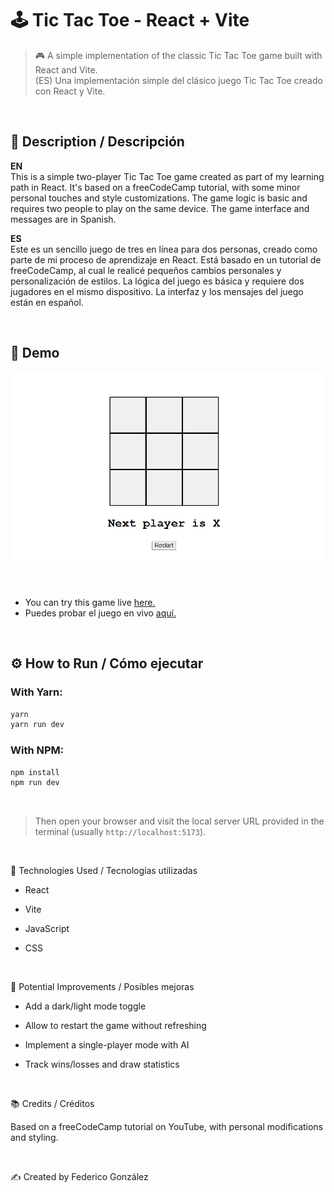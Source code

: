 # 🕹️ Tic Tac Toe - React + Vite  

> 🎮 A simple implementation of the classic Tic Tac Toe game built with React and Vite.  
> (ES) Una implementación simple del clásico juego Tic Tac Toe creado con React y Vite.

<br>

## 📌 Description / Descripción

**EN**  
This is a simple two-player Tic Tac Toe game created as part of my learning path in React. It's based on a freeCodeCamp tutorial, with some minor personal touches and style customizations. The game logic is basic and requires two people to play on the same device. The game interface and messages are in Spanish.

**ES**  
Este es un sencillo juego de tres en línea para dos personas, creado como parte de mi proceso de aprendizaje en React. Está basado en un tutorial de freeCodeCamp, al cual le realicé pequeños cambios personales y personalización de estilos. La lógica del juego es básica y requiere dos jugadores en el mismo dispositivo. La interfaz y los mensajes del juego están en español.

<br>

## 🎥 Demo 

![Demo del juego](./demo.gif)

<br>

- You can try this game live [here.](https://codenamecoffee.github.io/TicTacToe_React/)
- Puedes probar el juego en vivo [aquí.](https://codenamecoffee.github.io/TicTacToe_React/)
  
<br>

## ⚙️ How to Run / Cómo ejecutar

### With Yarn:

```bash
yarn
yarn run dev
```

### With NPM:

```bash
npm install
npm run dev
```

<br>

> Then open your browser and visit the local server URL provided in the terminal (usually `http://localhost:5173`).

<br>

🚀 Technologies Used / Tecnologías utilizadas

* React

* Vite

* JavaScript

* CSS

<br>

🧠 Potential Improvements / Posibles mejoras

* Add a dark/light mode toggle

* Allow to restart the game without refreshing

* Implement a single-player mode with AI

* Track wins/losses and draw statistics

<br>
    
📚 Credits / Créditos

Based on a freeCodeCamp tutorial on YouTube, with personal modifications and styling.

<br>

✍️ Created by Federico González
